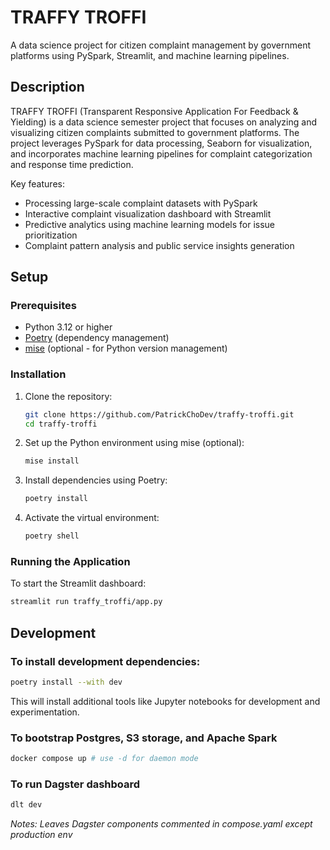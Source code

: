 # TRAFFY TROFFI

A data science project for citizen complaint management by government platforms using PySpark, Streamlit, and machine
learning pipelines.

## Description

TRAFFY TROFFI (Transparent Responsive Application For Feedback & Yielding) is a data science semester project that
focuses on analyzing and visualizing citizen complaints submitted to government platforms. The project leverages PySpark
for data processing, Seaborn for visualization, and incorporates machine learning pipelines for complaint categorization
and response time prediction.

Key features:

- Processing large-scale complaint datasets with PySpark
- Interactive complaint visualization dashboard with Streamlit
- Predictive analytics using machine learning models for issue prioritization
- Complaint pattern analysis and public service insights generation

## Setup

### Prerequisites

- Python 3.12 or higher
- [Poetry](https://python-poetry.org/) (dependency management)
- [mise](https://mise.jdx.dev/) (optional - for Python version management)

### Installation

1. Clone the repository:
   ```bash
   git clone https://github.com/PatrickChoDev/traffy-troffi.git
   cd traffy-troffi
   ```

2. Set up the Python environment using mise (optional):
   ```bash
   mise install
   ```

3. Install dependencies using Poetry:
   ```bash
   poetry install
   ```

4. Activate the virtual environment:
   ```bash
   poetry shell
   ```

### Running the Application

To start the Streamlit dashboard:

```bash
streamlit run traffy_troffi/app.py
```

## Development

### To install development dependencies:

```bash
poetry install --with dev
```

This will install additional tools like Jupyter notebooks for development and experimentation.

### To bootstrap Postgres, S3 storage, and Apache Spark

```bash
docker compose up # use -d for daemon mode
```

### To run Dagster dashboard

```bash
dlt dev
```

*Notes: Leaves Dagster components commented in compose.yaml except production env*


